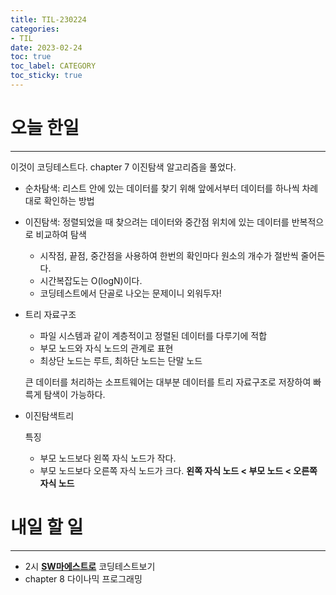 ```yaml
---
title: TIL-230224
categories:
- TIL
date: 2023-02-24
toc: true
toc_label: CATEGORY
toc_sticky: true
---
```


# 오늘 한일

---

이것이 코딩테스트다. chapter 7 이진탐색 알고리즘을 풀었다.

- 순차탐색: 리스트 안에 있는 데이터를 찾기 위해 앞에서부터 데이터를 하나씩 차례대로 확인하는 방법
- 이진탐색: 정렬되었을 때 찾으려는 데이터와 중간점 위치에 있는 데이터를 반복적으로 비교하여 탐색
    - 시작점, 끝점, 중간점을 사용하여 한번의 확인마다 원소의 개수가 절반씩 줄어든다.
    - 시간복잡도는 O(logN)이다.
    - 코딩테스트에서 단골로 나오는 문제이니 외워두자!
- 트리 자료구조
    - 파일 시스템과 같이 계층적이고 정렬된 데이터를 다루기에 적합
    - 부모 노드와 자식 노드의 관계로 표현
    - 최상단 노드는 루트, 최하단 노드는 단말 노드
    
    큰 데이터를 처리하는 소프트웨어는 대부분 데이터를 트리 자료구조로 저장하여 빠륵게 탐색이 가능하다.
    
- 이진탐색트리
    
    특징
    
    - 부모 노드보다 왼쪽 자식 노드가 작다.
    - 부모 노드보다 오른쪽 자식 노드가 크다. 
    **왼쪽 자식 노드 < 부모 노드 < 오른쪽 자식 노드**

# 내일 할 일

---

- 2시 **[SW마에스트로](https://www.swmaestro.org/)** 코딩테스트보기
- chapter 8 다이나믹 프로그래밍